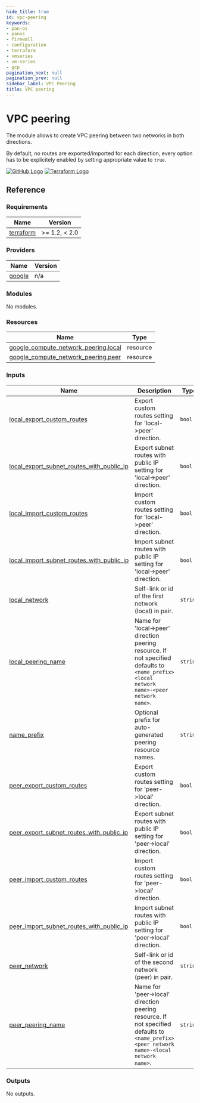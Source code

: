 ```yaml
---
hide_title: true
id: vpc-peering
keywords:
- pan-os
- panos
- firewall
- configuration
- terraform
- vmseries
- vm-series
- gcp
pagination_next: null
pagination_prev: null
sidebar_label: VPC Peering
title: VPC peering
---
```


# VPC peering

The module allows to create VPC peering between two networks in both directions.

By default, no routes are exported/imported for each direction, every option has to be explicitely enabled by setting appropriate value to `true`.

[![GitHub Logo](/img/view_on_github.png)](https://github.com/PaloAltoNetworks/terraform-google-vmseries-modules/tree/main/examples/vpc-peering) [![Terraform Logo](/img/view_on_terraform_registry.png)](https://registry.terraform.io/modules/PaloAltoNetworks/vmseries-modules/google/latest/examples/vpc-peering)

## Reference
<!-- BEGINNING OF PRE-COMMIT-TERRAFORM DOCS HOOK -->
### Requirements

| Name | Version |
|------|---------|
| <a name="requirement_terraform"></a> [terraform](#requirement\_terraform) | >= 1.2, < 2.0 |

### Providers

| Name | Version |
|------|---------|
| <a name="provider_google"></a> [google](#provider\_google) | n/a |

### Modules

No modules.

### Resources

| Name | Type |
|------|------|
| [google_compute_network_peering.local](https://registry.terraform.io/providers/hashicorp/google/latest/docs/resources/compute_network_peering) | resource |
| [google_compute_network_peering.peer](https://registry.terraform.io/providers/hashicorp/google/latest/docs/resources/compute_network_peering) | resource |

### Inputs

| Name | Description | Type | Default | Required |
|------|-------------|------|---------|:--------:|
| <a name="input_local_export_custom_routes"></a> [local\_export\_custom\_routes](#input\_local\_export\_custom\_routes) | Export custom routes setting for 'local->peer' direction. | `bool` | `false` | no |
| <a name="input_local_export_subnet_routes_with_public_ip"></a> [local\_export\_subnet\_routes\_with\_public\_ip](#input\_local\_export\_subnet\_routes\_with\_public\_ip) | Export subnet routes with public IP setting for 'local->peer' direction. | `bool` | `false` | no |
| <a name="input_local_import_custom_routes"></a> [local\_import\_custom\_routes](#input\_local\_import\_custom\_routes) | Import custom routes setting for 'local->peer' direction. | `bool` | `false` | no |
| <a name="input_local_import_subnet_routes_with_public_ip"></a> [local\_import\_subnet\_routes\_with\_public\_ip](#input\_local\_import\_subnet\_routes\_with\_public\_ip) | Import subnet routes with public IP setting for 'local->peer' direction. | `bool` | `false` | no |
| <a name="input_local_network"></a> [local\_network](#input\_local\_network) | Self-link or id of the first network (local) in pair. | `string` | n/a | yes |
| <a name="input_local_peering_name"></a> [local\_peering\_name](#input\_local\_peering\_name) | Name for 'local->peer' direction peering resource. If not specified defaults to `<name_prefix><local network name>-<peer network name>`. | `string` | `null` | no |
| <a name="input_name_prefix"></a> [name\_prefix](#input\_name\_prefix) | Optional prefix for auto-generated peering resource names. | `string` | `""` | no |
| <a name="input_peer_export_custom_routes"></a> [peer\_export\_custom\_routes](#input\_peer\_export\_custom\_routes) | Export custom routes setting for 'peer->local' direction. | `bool` | `false` | no |
| <a name="input_peer_export_subnet_routes_with_public_ip"></a> [peer\_export\_subnet\_routes\_with\_public\_ip](#input\_peer\_export\_subnet\_routes\_with\_public\_ip) | Export subnet routes with public IP setting for 'peer->local' direction. | `bool` | `false` | no |
| <a name="input_peer_import_custom_routes"></a> [peer\_import\_custom\_routes](#input\_peer\_import\_custom\_routes) | Import custom routes setting for 'peer->local' direction. | `bool` | `false` | no |
| <a name="input_peer_import_subnet_routes_with_public_ip"></a> [peer\_import\_subnet\_routes\_with\_public\_ip](#input\_peer\_import\_subnet\_routes\_with\_public\_ip) | Import subnet routes with public IP setting for 'peer->local' direction. | `bool` | `false` | no |
| <a name="input_peer_network"></a> [peer\_network](#input\_peer\_network) | Self-link or id of the second network (peer) in pair. | `string` | n/a | yes |
| <a name="input_peer_peering_name"></a> [peer\_peering\_name](#input\_peer\_peering\_name) | Name for 'peer->local' direction peering resource. If not specified defaults to `<name_prefix><peer network name>-<local network name>`. | `string` | `null` | no |

### Outputs

No outputs.
<!-- END OF PRE-COMMIT-TERRAFORM DOCS HOOK -->